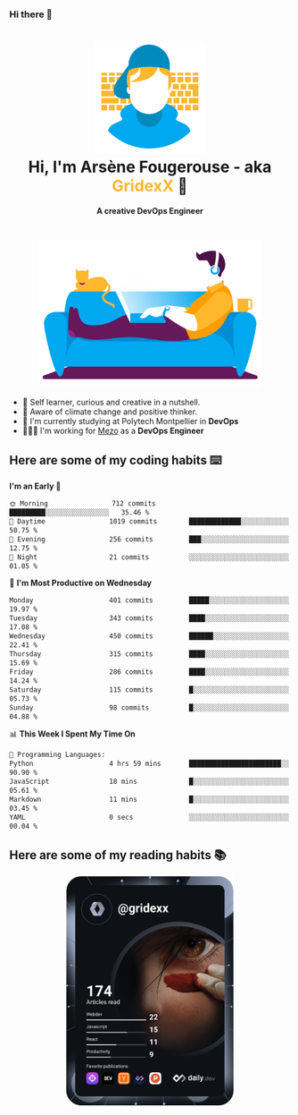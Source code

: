 ### Hi there 👋

<!--
**GridexX/gridexx** is a ✨ _special_ ✨ repository because its `README.md` (this file) appears on your GitHub profile.

Here are some ideas to get you started:

- 🔭 I’m currently working on ...
- 🌱 I’m currently learning ...
- 👯 I’m looking to collaborate on ...
- 🤔 I’m looking for help with ...
- 💬 Ask me about ...
- 📫 How to reach me: ...
- 😄 Pronouns: ...
- ⚡ Fun fact: ...
-->


<!-- Header -->
<h1 align="center">
  <img src="./images/user_profile.png" width="200">
  <br>
  Hi, I'm Arsène Fougerouse - aka <span style="color:#ffb72e">GridexX</span> 👋
</h1>


<p align="center">
  <b>A creative DevOps Engineer </b>
</p>
<br/>
<p align="center">
  <img src="./images/man_couch.png" width="400">
</p>

- 🎨 Self learner, curious and creative in a nutshell. 
- 🌱 Aware of climate change and positive thinker.
- 📕 I'm currently studying at Polytech Montpellier in **DevOps**
- 👨🏻‍💻 I'm working for [Mezo](https://meso-lr.umontpellier.fr/) as a **DevOps Engineer**


## Here are some of my coding habits ⌨️

<!-- Add a section about tech and Ops stack
  Like this one : https://github.com/Xanthus58#-tech-stack
-->
<!--START_SECTION:waka-->
**I'm an Early 🐤** 

```text
🌞 Morning                712 commits         █████████░░░░░░░░░░░░░░░░   35.46 % 
🌆 Daytime                1019 commits        █████████████░░░░░░░░░░░░   50.75 % 
🌃 Evening                256 commits         ███░░░░░░░░░░░░░░░░░░░░░░   12.75 % 
🌙 Night                  21 commits          ░░░░░░░░░░░░░░░░░░░░░░░░░   01.05 % 
```
📅 **I'm Most Productive on Wednesday** 

```text
Monday                   401 commits         █████░░░░░░░░░░░░░░░░░░░░   19.97 % 
Tuesday                  343 commits         ████░░░░░░░░░░░░░░░░░░░░░   17.08 % 
Wednesday                450 commits         ██████░░░░░░░░░░░░░░░░░░░   22.41 % 
Thursday                 315 commits         ████░░░░░░░░░░░░░░░░░░░░░   15.69 % 
Friday                   286 commits         ████░░░░░░░░░░░░░░░░░░░░░   14.24 % 
Saturday                 115 commits         █░░░░░░░░░░░░░░░░░░░░░░░░   05.73 % 
Sunday                   98 commits          █░░░░░░░░░░░░░░░░░░░░░░░░   04.88 % 
```


📊 **This Week I Spent My Time On** 

```text
💬 Programming Languages: 
Python                   4 hrs 59 mins       ███████████████████████░░   90.90 % 
JavaScript               18 mins             █░░░░░░░░░░░░░░░░░░░░░░░░   05.61 % 
Markdown                 11 mins             █░░░░░░░░░░░░░░░░░░░░░░░░   03.45 % 
YAML                     0 secs              ░░░░░░░░░░░░░░░░░░░░░░░░░   00.04 % 
```


<!--END_SECTION:waka-->

## Here are some of my reading habits 📚
<div  align="center">
  <img src="./images/devcard.svg" width="300">
</div>
